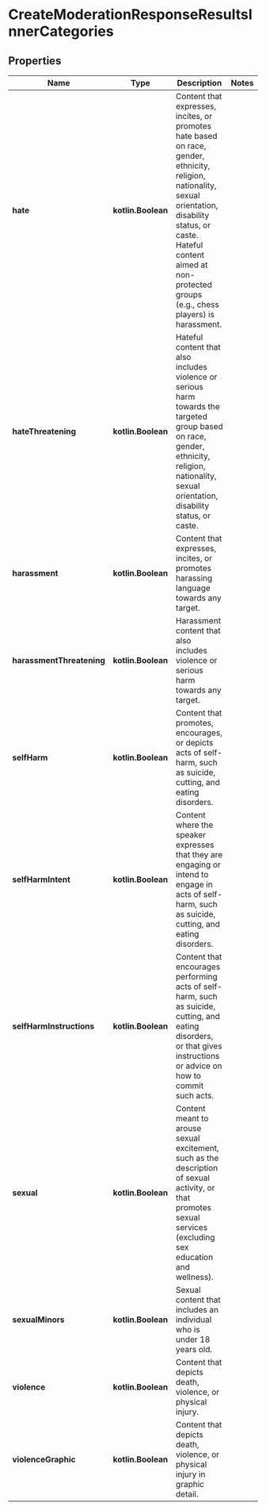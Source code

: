 
# CreateModerationResponseResultsInnerCategories

## Properties
| Name | Type | Description | Notes |
| ------------ | ------------- | ------------- | ------------- |
| **hate** | **kotlin.Boolean** | Content that expresses, incites, or promotes hate based on race, gender, ethnicity, religion, nationality, sexual orientation, disability status, or caste. Hateful content aimed at non-protected groups (e.g., chess players) is harassment. |  |
| **hateThreatening** | **kotlin.Boolean** | Hateful content that also includes violence or serious harm towards the targeted group based on race, gender, ethnicity, religion, nationality, sexual orientation, disability status, or caste. |  |
| **harassment** | **kotlin.Boolean** | Content that expresses, incites, or promotes harassing language towards any target. |  |
| **harassmentThreatening** | **kotlin.Boolean** | Harassment content that also includes violence or serious harm towards any target. |  |
| **selfHarm** | **kotlin.Boolean** | Content that promotes, encourages, or depicts acts of self-harm, such as suicide, cutting, and eating disorders. |  |
| **selfHarmIntent** | **kotlin.Boolean** | Content where the speaker expresses that they are engaging or intend to engage in acts of self-harm, such as suicide, cutting, and eating disorders. |  |
| **selfHarmInstructions** | **kotlin.Boolean** | Content that encourages performing acts of self-harm, such as suicide, cutting, and eating disorders, or that gives instructions or advice on how to commit such acts. |  |
| **sexual** | **kotlin.Boolean** | Content meant to arouse sexual excitement, such as the description of sexual activity, or that promotes sexual services (excluding sex education and wellness). |  |
| **sexualMinors** | **kotlin.Boolean** | Sexual content that includes an individual who is under 18 years old. |  |
| **violence** | **kotlin.Boolean** | Content that depicts death, violence, or physical injury. |  |
| **violenceGraphic** | **kotlin.Boolean** | Content that depicts death, violence, or physical injury in graphic detail. |  |



